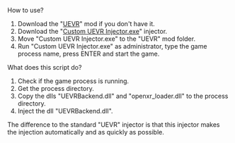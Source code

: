 How to use?
1. Download the "[UEVR]([https://github.com](https://github.com/praydog/UEVR/releases))" mod if you don't have it.
2. Download the "[Custom UEVR Injector.exe](https://github.com/mirudo2/Custom-UEVR-Injector/releases)" injector.
3. Move "Custom UEVR Injector.exe" to the "UEVR" mod folder.
4. Run "Custom UEVR Injector.exe" as administrator, type the game process name, press ENTER and start the game.

What does this script do?

1. Check if the game process is running.
2. Get the process directory.
3. Copy the dlls "UEVRBackend.dll" and "openxr_loader.dll" to the process directory.
4. Inject the dll "UEVRBackend.dll".

The difference to the standard "UEVR" injector is that this injector makes the injection automatically and as quickly as possible.
